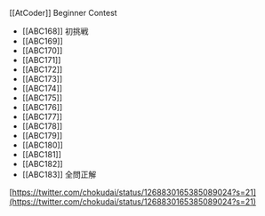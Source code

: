 
[[AtCoder]] Beginner Contest

- [[ABC168]] 初挑戦
- [[ABC169]]
- [[ABC170]]
- [[ABC171]]
- [[ABC172]]
- [[ABC173]]
- [[ABC174]]
- [[ABC175]]
- [[ABC176]]
- [[ABC177]]
- [[ABC178]]
- [[ABC179]]
- [[ABC180]]
- [[ABC181]]
- [[ABC182]]
- [[ABC183]] 全問正解


[https://twitter.com/chokudai/status/1268830165385089024?s=21](https://twitter.com/chokudai/status/1268830165385089024?s=21)
